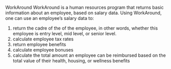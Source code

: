 WorkAround
WorkAround is a human resources program that returns basic information about an employee, based on salary data. Using WorkAround, one can use an employee’s salary data to:

1. return the cadre of the of the employee, in other words, whether this employee is entry level, mid level, or senior level.
2. calculate employee tax rates
3. return employee benefits
4. calculate employee bonuses
5. calculate the total amount an employee can be reimbursed based on the total value of their health, housing, or wellness benefits
